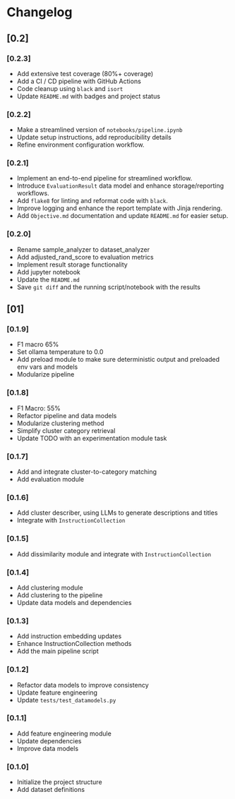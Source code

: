 # Changelog

## [0.2]

### [0.2.3]
- Add extensive test coverage (80%+ coverage)
- Add a CI / CD pipeline with GitHub Actions
- Code cleanup using `black` and `isort`
- Update `README.md` with badges and project status

### [0.2.2]
- Make a streamlined version of `notebooks/pipeline.ipynb`
- Update setup instructions, add reproducibility details
- Refine environment configuration workflow.

### [0.2.1]
- Implement an end-to-end pipeline for streamlined workflow.
- Introduce `EvaluationResult` data model and enhance storage/reporting workflows.
- Add `flake8` for linting and reformat code with `black`.
- Improve logging and enhance the report template with Jinja rendering.
- Add `Objective.md` documentation and update `README.md` for easier setup.

### [0.2.0]
- Rename sample_analyzer to dataset_analyzer
- Add adjusted_rand_score to evaluation metrics
- Implement result storage functionality
- Add jupyter notebook
- Update the `README.md`
- Save `git diff` and the running script/notebook with the results

## [01]

### [0.1.9]
- F1 macro 65%
- Set ollama temperature to 0.0
- Add preload module to make sure deterministic output and preloaded env vars and models
- Modularize pipeline

### [0.1.8]
- F1 Macro: 55%
- Refactor pipeline and data models
- Modularize clustering method
- Simplify cluster category retrieval
- Update TODO with an experimentation module task


### [0.1.7]
- Add and integrate cluster-to-category matching
- Add evaluation module

### [0.1.6]
- Add cluster describer, using LLMs to generate descriptions and titles
- Integrate with `InstructionCollection`

### [0.1.5]
- Add dissimilarity module and integrate with `InstructionCollection`

### [0.1.4]
- Add clustering module
- Add clustering to the pipeline
- Update data models and dependencies

### [0.1.3]
- Add instruction embedding updates
- Enhance InstructionCollection methods
- Add the main pipeline script

### [0.1.2]
- Refactor data models to improve consistency
- Update feature engineering
- Update `tests/test_datamodels.py`

### [0.1.1]
- Add feature engineering module
- Update dependencies
- Improve data models

### [0.1.0]
- Initialize the project structure
- Add dataset definitions
